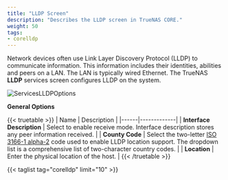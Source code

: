 ```yaml
---
title: "LLDP Screen"
description: "Describes the LLDP screen in TrueNAS CORE."
weight: 50
tags:
- corelldp
---
```


Network devices often use Link Layer Discovery Protocol (LLDP) to communicate information. This information includes their identities, abilities and peers on a LAN. The LAN is typically wired Ethernet. The TrueNAS **LLDP** services screen configures LLDP on the system.

![ServicesLLDPOptions](/images/CORE/12.0/ServicesLLDPOptions.png "LLDP Service Options")

**General Options**

{{< truetable >}}
| Name | Description |
|------|-------------|
| **Interface Description** | Select to enable receive mode. Interface description stores any peer information received. |
| **County Code** | Select the two-letter [ISO 3166-1 alpha-2](https://www.iso.org/obp/ui/) code used to enable LLDP location support. The dropdown list is a comprehensive list of two-character country codes. |
| **Location** | Enter the physical location of the host. |
{{< /truetable >}}

{{< taglist tag="corelldp" limit="10" >}}
